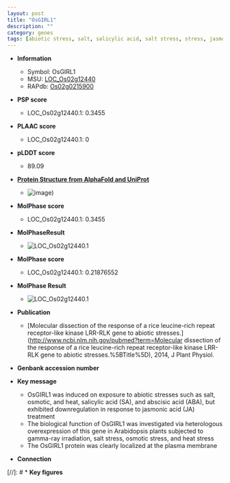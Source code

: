 ```yaml
---
layout: post
title: "OsGIRL1"
description: ""
category: genes
tags: [abiotic stress, salt, salicylic acid, salt stress, stress, jasmonic, jasmonic acid, plasma membrane, biotic stress, abscisic acid]
---
```


* **Information**  
    + Symbol: OsGIRL1  
    + MSU: [LOC_Os02g12440](http://rice.plantbiology.msu.edu/cgi-bin/ORF_infopage.cgi?orf=LOC_Os02g12440)  
    + RAPdb: [Os02g0215900](http://rapdb.dna.affrc.go.jp/viewer/gbrowse_details/irgsp1?name=Os02g0215900)  

* **PSP score**  
    + LOC_Os02g12440.1: 0.3455 

* **PLAAC score**  
    + LOC_Os02g12440.1: 0 

* **pLDDT score**
    + 89.09

* **[Protein Structure from AlphaFold and UniProt](https://www.uniprot.org/uniprotkb/Q0E2T2/entry#structure)**
    + ![image](https://ricepsp.github.io/images/Q0/AF-Q0E2T2-F1.png))

* **MolPhase score**
    + LOC_Os02g12440.1: 0.3455

* **MolPhaseResult**
    + ![LOC_Os02g12440.1](https://ricepsp.github.io/pictures/LOC_Os02g/LOC_Os02g12440.1.png)

* **MolPhase score**
    + LOC_Os02g12440.1: 0.21876552

* **MolPhase Result**
    + ![LOC_Os02g12440.1](https://304243504.github.io/Pictures/LOC_Os02g/LOC_Os02g12440.1.png)

* **Publication**  
    + [Molecular dissection of the response of a rice leucine-rich repeat receptor-like kinase LRR-RLK gene to abiotic stresses.](http://www.ncbi.nlm.nih.gov/pubmed?term=Molecular dissection of the response of a rice leucine-rich repeat receptor-like kinase LRR-RLK gene to abiotic stresses.%5BTitle%5D), 2014, J Plant Physiol.

* **Genbank accession number**  

* **Key message**  
    + OsGIRL1 was induced on exposure to abiotic stresses such as salt, osmotic, and heat, salicylic acid (SA), and abscisic acid (ABA), but exhibited downregulation in response to jasmonic acid (JA) treatment
    + The biological function of OsGIRL1 was investigated via heterologous overexpression of this gene in Arabidopsis plants subjected to gamma-ray irradiation, salt stress, osmotic stress, and heat stress
    + The OsGIRL1 protein was clearly localized at the plasma membrane

* **Connection**  

[//]: # * **Key figures**  


